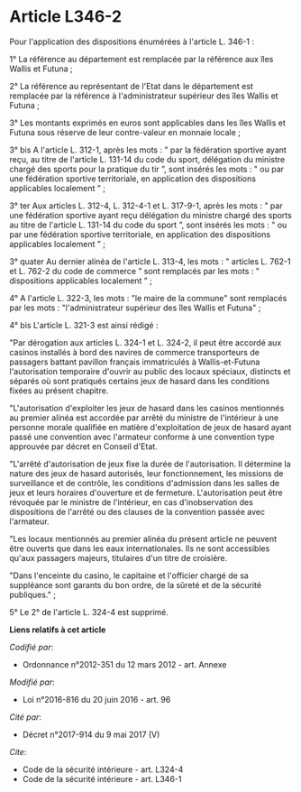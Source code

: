 # Article L346-2

Pour l'application des dispositions énumérées à l'article L. 346-1 : 

1° La référence au département est remplacée par la référence aux îles Wallis et Futuna ; 

2° La référence au représentant de l'Etat dans le département est remplacée par la référence à l'administrateur supérieur des
îles Wallis et Futuna ; 

3° Les montants exprimés en euros sont applicables dans les îles Wallis et Futuna sous réserve de leur contre-valeur en
monnaie locale ; 

3° bis A l'article L. 312-1, après les mots : " par la fédération sportive ayant reçu, au titre de l'article L. 131-14 du
code du sport, délégation du ministre chargé des sports pour la pratique du tir ”, sont insérés les mots : " ou par une
fédération sportive territoriale, en application des dispositions applicables localement ” ; 

3° ter Aux articles L. 312-4, L. 312-4-1 et L. 317-9-1, après les mots : " par une fédération sportive ayant reçu délégation
du ministre chargé des sports au titre de l'article L. 131-14 du code du sport ”, sont insérés les mots : " ou par une
fédération sportive territoriale, en application des dispositions applicables localement ” ; 

3° quater Au dernier alinéa de l'article L. 313-4, les mots : " articles L. 762-1 et L. 762-2 du code de commerce ” sont
remplacés par les mots : " dispositions applicables localement ” ;

4° A l'article L. 322-3, les mots : "le maire de la commune" sont remplacés par les mots : "l'administrateur supérieur des
îles Wallis et Futuna" ; 

4° bis L'article L. 321-3 est ainsi rédigé :

"Par dérogation aux articles L. 324-1 et L. 324-2, il peut être accordé aux casinos installés à bord des navires de commerce
transporteurs de passagers battant pavillon français immatriculés à Wallis-et-Futuna l'autorisation temporaire d'ouvrir au
public des locaux spéciaux, distincts et séparés où sont pratiqués certains jeux de hasard dans les conditions fixées au
présent chapitre.

"L'autorisation d'exploiter les jeux de hasard dans les casinos mentionnés au premier alinéa est accordée par arrêté du
ministre de l'intérieur à une personne morale qualifiée en matière d'exploitation de jeux de hasard ayant passé une
convention avec l'armateur conforme à une convention type approuvée par décret en Conseil d'Etat.

"L'arrêté d'autorisation de jeux fixe la durée de l'autorisation. Il détermine la nature des jeux de hasard autorisés, leur
fonctionnement, les missions de surveillance et de contrôle, les conditions d'admission dans les salles de jeux et leurs
horaires d'ouverture et de fermeture. L'autorisation peut être révoquée par le ministre de l'intérieur, en cas
d'inobservation des dispositions de l'arrêté ou des clauses de la convention passée avec l'armateur.

"Les locaux mentionnés au premier alinéa du présent article ne peuvent être ouverts que dans les eaux internationales. Ils ne
sont accessibles qu'aux passagers majeurs, titulaires d'un titre de croisière.

"Dans l'enceinte du casino, le capitaine et l'officier chargé de sa suppléance sont garants du bon ordre, de la sûreté et de
la sécurité publiques." ;

5° Le 2° de l'article L. 324-4 est supprimé.

**Liens relatifs à cet article**

_Codifié par_:

  - Ordonnance n°2012-351 du 12 mars 2012 - art. Annexe

_Modifié par_:

  - Loi n°2016-816 du 20 juin 2016 - art. 96

_Cité par_:

  - Décret n°2017-914 du 9 mai 2017 (V)

_Cite_:

  - Code de la sécurité intérieure - art. L324-4
  - Code de la sécurité intérieure - art. L346-1
